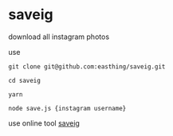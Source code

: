 # saveig

download all instagram photos

use

```
git clone git@github.com:easthing/saveig.git

cd saveig

yarn

node save.js {instagram username}
```

use online tool [saveig](https://saveig.com/)
